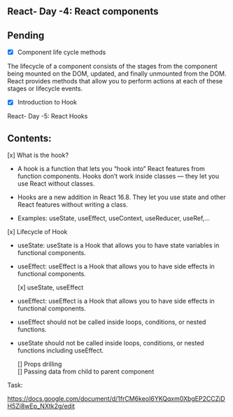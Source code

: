 ## React- Day -4: React components

## Pending

-[x] Component life cycle methods

The lifecycle of a component consists of the stages from the component being mounted on the DOM, updated, and finally unmounted from the DOM. React provides methods that allow you to perform actions at each of these stages or lifecycle events.

-[x] Introduction to Hook

React- Day -5: React Hooks

## Contents:

[x] What is the hook?

- A hook is a function that lets you “hook into” React features from function components. Hooks don’t work inside classes — they let you use React without classes.

- Hooks are a new addition in React 16.8. They let you use state and other React features without writing a class.

- Examples: useState, useEffect, useContext, useReducer, useRef,...

[x] Lifecycle of Hook

- useState: useState is a Hook that allows you to have state variables in functional components.
- useEffect: useEffect is a Hook that allows you to have side effects in functional components.

  [x] useState, useEffect

- useEffect: useEffect is a Hook that allows you to have side effects in functional components.
- useEffect should not be called inside loops, conditions, or nested functions.

- useState should not be called inside loops, conditions, or nested functions including useEffect.

  [] Props drilling  
  [] Passing data from child to parent component

Task:

https://docs.google.com/document/d/1frCM6keoI6YKQqxm0XbgEP2CCZjDH5Zi8wEp_NXtk2g/edit
